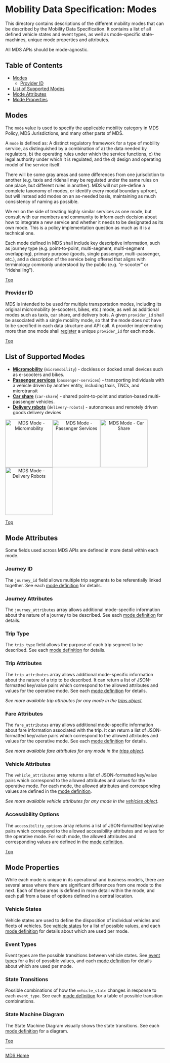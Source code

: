 # Mobility Data Specification: **Modes**

This directory contains descriptions of the different mobility modes that can be described by the Mobility Data Specification.  It contains a list of all defined vehicle states and event types, as well as mode-specific state-machines, unique mode properties and attributes.

All MDS APIs should be mode-agnostic.

## Table of Contents

- [Modes](#modes)
  - [Provider ID](#provider-id)
- [List of Supported Modes](#list-of-supported-modes)
- [Mode Attributes](#mode-attributes)
- [Mode Properties](#mode-properties)

## Modes

The `mode` value is used to specify the applicable mobility category in MDS Policy, MDS Jurisdictions, and many other parts of MDS. 

A `mode` is defined as: A distinct regulatory framework for a type of mobility service, as distinguished by a combination of a) the data needed by regulators, b) the operating rules under which the service functions, c) the legal authority under which it is regulated, and the d) design and operating model of the service itself.

There will be some gray areas and some differences from one jurisdiction to another (e.g. taxis and ridehail may be regulated under the same rules on one place, but different rules in another). MDS will not pre-define a complete taxonomy of modes, or identify every modal boundary upfront, but will instead add modes on an as-needed basis, maintaining as much consistency of naming as possible.

We err on the side of treating highly similar services as one mode, but consult with our members and community to inform each decision about how to integrate a new service and whether it needs to be designated as its own mode. This is a policy implementation question as much as it is a technical one.

Each mode defined in MDS shall include key descriptive information, such as journey type (e.g. point-to-point, multi-segment, multi-segment overlapping), primary purpose (goods, single passenger, multi-passenger, etc.), and a description of the service being offered that aligns with terminology commonly understood by the public (e.g. “e-scooter” or “ridehailing”). 

[Top][toc]

### Provider ID

MDS is intended to be used for multiple transportation modes, including its original micromobility (e-scooters, bikes, etc.) mode, as well as additional modes such as taxis, car share, and delivery bots. A given `provider_id` shall be associated with a single mobility mode, so that the mode does not have to be specified in each data structure and API call. A provider implementing more than one mode shall [register](/README.md#providers-using-mds) a unique `provider_id` for each mode.

[Top][toc]

## List of Supported Modes

- **[Micromobility](/modes/micromobility.md)** (`micromobility`) - dockless or docked small devices such as e-scooters and bikes.
- **[Passenger services](/modes/passenger-services.md)** (`passenger-services`) - transporting individuals with a vehicle driven by another entity, including taxis, TNCs, and microtransit
- **[Car share](/modes/car-share.md)** (`car-share`) - shared point-to-point and station-based multi-passenger vehicles.
- **[Delivery robots](/modes/delivery-robots.md)** (`delivery-robots`) - autonomous and remotely driven goods delivery devices

<p align="center">
<a href="/modes/micromobility.md"><img src="https://i.imgur.com/tl99weM.png" alt="MDS Mode - Micromobility" style="float: left; border: 0; width: 150px;"></a> &nbsp; &nbsp; &nbsp;
<a href="/modes/passenger-services.md"><img src="https://i.imgur.com/mzbughz.png" alt="MDS Mode - Passenger Services" style="float: left; border: 0; width: 150px;"></a> &nbsp; &nbsp; &nbsp; 
<a href="/modes/car-share.md"><img src="https://i.imgur.com/cCQTge5.png" alt="MDS Mode - Car Share" style="float: left; border: 0; width: 150px;"></a> &nbsp; &nbsp; &nbsp;
<a href="/modes/delivery-robots.md"><img src="https://i.imgur.com/u2HgctV.png" alt="MDS Mode - Delivery Robots" style="float: left; border: 0; width: 150px;"></a>
</p>
<br clear="both"/>

[Top][toc]

## Mode Attributes

Some fields used across MDS APIs are defined in more detail within each mode.

### Journey ID

The `journey_id` field allows multiple trip segments to be referentially linked together. See each [mode definition](#list-of-supported-modes) for details.

### Journey Attributes

The `journey_attributes` array allows additional mode-specific information about the nature of a journey to be described. See each [mode definition](#list-of-supported-modes) for details.

### Trip Type

The `trip_type` field allows the purpose of each trip segment to be described. See each [mode definition](#list-of-supported-modes) for details.

### Trip Attributes

The `trip_attributes` array allows additional mode-specific information about the nature of a trip to be described. It can return a list of JSON-formatted key/value pairs which correspond to the allowed attributes and values for the operative mode. See each [mode definition](#list-of-supported-modes) for details.

_See more available trip attributes for any mode in the [trips object](/data-types.md#trips)._

### Fare Attributes

The `fare_attributes` array allows additional mode-specific information about fare information associated with the trip. It can return a list of JSON-formatted key/value pairs which correspond to the allowed attributes and values for the operative mode. See each [mode definition](#list-of-supported-modes) for details.

_See more available fare attributes for any mode in the [trips object](/data-types.md#trips)._

### Vehicle Attributes

The `vehicle_attributes` array returns a list of JSON-formatted key/value pairs which correspond to the allowed attributes and values for the operative mode. For each mode, the allowed attributes and corresponding values are defined in the [mode definition](#list-of-supported-modes).

_See more available vehicle attributes for any mode in the [vehicles object](/data-types.md#vehicles)._

### Accessibility Options

The `accessibility_options` array returns a list of JSON-formatted key/value pairs which correspond to the allowed accessibility attributes and values for the operative mode. For each mode, the allowed attributes and corresponding values are defined in the [mode definition](#list-of-supported-modes).

[Top][toc]

## Mode Properties

While each mode is unique in its operational and business models, there are several areas where there are significant differences from one mode to the next. Each of these areas is defined in more detail within the mode, and each pull from a base of options defined in a central location.

### Vehicle States

Vehicle states are used to define the disposition of individual vehicles and fleets of vehicles. See [vehicle states](/modes/vehicle_states.md) for a list of possible values, and each [mode definition](#list-of-supported-modes) for details about which are used per mode. 

### Event Types

Event types are the possible transitions between vehicle states. See [event types](/modes/event_types.md) for a list of possible values, and each [mode definition](#list-of-supported-modes) for details about which are used per mode. 

### State Transitions

Possible combinations of how the `vehicle_state` changes in response to each `event_type`. See each [mode definition](#list-of-supported-modes) for a table of possible transition combinations.

### State Machine Diagram

The State Machine Diagram visually shows the state transitions. See each [mode definition](#list-of-supported-modes) for a diagram.

[Top][toc]

---

[MDS Home][home]

[home]: /README.md
[modes]: /modes/README.md
[micromobility]: /modes/micromobility.md
[toc]: #table-of-contents
